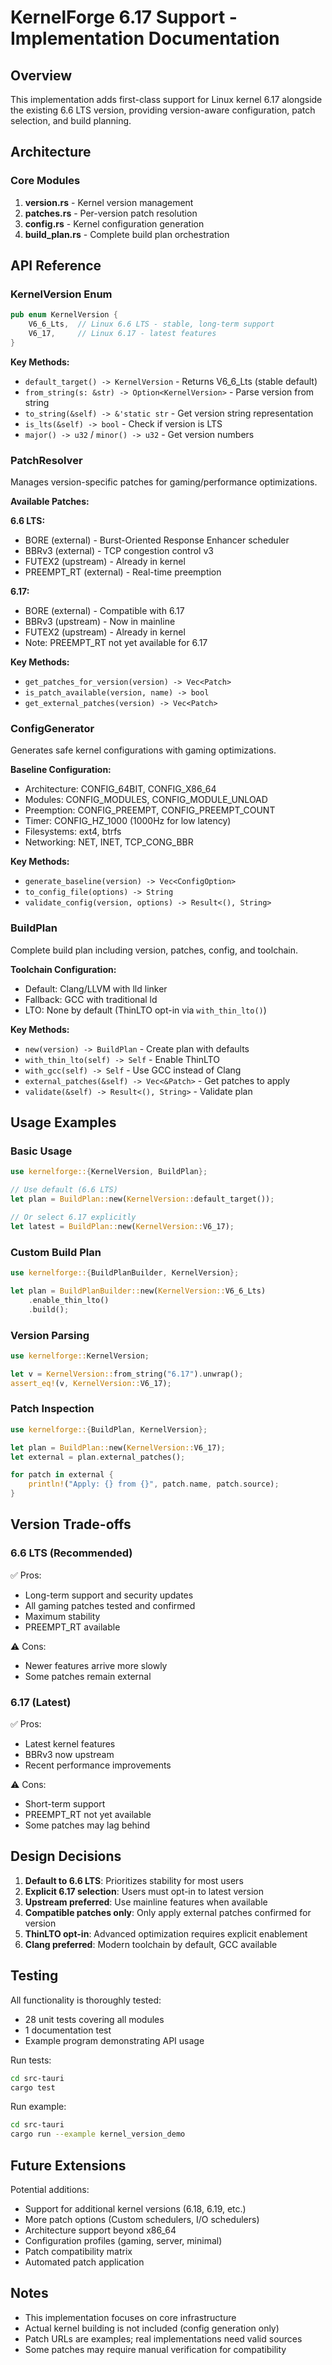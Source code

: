 # KernelForge 6.17 Support - Implementation Documentation

## Overview

This implementation adds first-class support for Linux kernel 6.17 alongside the existing 6.6 LTS version, providing version-aware configuration, patch selection, and build planning.

## Architecture

### Core Modules

1. **version.rs** - Kernel version management
2. **patches.rs** - Per-version patch resolution
3. **config.rs** - Kernel configuration generation
4. **build_plan.rs** - Complete build plan orchestration

## API Reference

### KernelVersion Enum

```rust
pub enum KernelVersion {
    V6_6_Lts,  // Linux 6.6 LTS - stable, long-term support
    V6_17,     // Linux 6.17 - latest features
}
```

**Key Methods:**
- `default_target() -> KernelVersion` - Returns V6_6_Lts (stable default)
- `from_string(s: &str) -> Option<KernelVersion>` - Parse version from string
- `to_string(&self) -> &'static str` - Get version string representation
- `is_lts(&self) -> bool` - Check if version is LTS
- `major() -> u32` / `minor() -> u32` - Get version numbers

### PatchResolver

Manages version-specific patches for gaming/performance optimizations.

**Available Patches:**

**6.6 LTS:**
- BORE (external) - Burst-Oriented Response Enhancer scheduler
- BBRv3 (external) - TCP congestion control v3
- FUTEX2 (upstream) - Already in kernel
- PREEMPT_RT (external) - Real-time preemption

**6.17:**
- BORE (external) - Compatible with 6.17
- BBRv3 (upstream) - Now in mainline
- FUTEX2 (upstream) - Already in kernel
- Note: PREEMPT_RT not yet available for 6.17

**Key Methods:**
- `get_patches_for_version(version) -> Vec<Patch>`
- `is_patch_available(version, name) -> bool`
- `get_external_patches(version) -> Vec<Patch>`

### ConfigGenerator

Generates safe kernel configurations with gaming optimizations.

**Baseline Configuration:**
- Architecture: CONFIG_64BIT, CONFIG_X86_64
- Modules: CONFIG_MODULES, CONFIG_MODULE_UNLOAD
- Preemption: CONFIG_PREEMPT, CONFIG_PREEMPT_COUNT
- Timer: CONFIG_HZ_1000 (1000Hz for low latency)
- Filesystems: ext4, btrfs
- Networking: NET, INET, TCP_CONG_BBR

**Key Methods:**
- `generate_baseline(version) -> Vec<ConfigOption>`
- `to_config_file(options) -> String`
- `validate_config(version, options) -> Result<(), String>`

### BuildPlan

Complete build plan including version, patches, config, and toolchain.

**Toolchain Configuration:**
- Default: Clang/LLVM with lld linker
- Fallback: GCC with traditional ld
- LTO: None by default (ThinLTO opt-in via `with_thin_lto()`)

**Key Methods:**
- `new(version) -> BuildPlan` - Create plan with defaults
- `with_thin_lto(self) -> Self` - Enable ThinLTO
- `with_gcc(self) -> Self` - Use GCC instead of Clang
- `external_patches(&self) -> Vec<&Patch>` - Get patches to apply
- `validate(&self) -> Result<(), String>` - Validate plan

## Usage Examples

### Basic Usage

```rust
use kernelforge::{KernelVersion, BuildPlan};

// Use default (6.6 LTS)
let plan = BuildPlan::new(KernelVersion::default_target());

// Or select 6.17 explicitly
let latest = BuildPlan::new(KernelVersion::V6_17);
```

### Custom Build Plan

```rust
use kernelforge::{BuildPlanBuilder, KernelVersion};

let plan = BuildPlanBuilder::new(KernelVersion::V6_6_Lts)
    .enable_thin_lto()
    .build();
```

### Version Parsing

```rust
use kernelforge::KernelVersion;

let v = KernelVersion::from_string("6.17").unwrap();
assert_eq!(v, KernelVersion::V6_17);
```

### Patch Inspection

```rust
use kernelforge::{BuildPlan, KernelVersion};

let plan = BuildPlan::new(KernelVersion::V6_17);
let external = plan.external_patches();

for patch in external {
    println!("Apply: {} from {}", patch.name, patch.source);
}
```

## Version Trade-offs

### 6.6 LTS (Recommended)
✅ Pros:
- Long-term support and security updates
- All gaming patches tested and confirmed
- Maximum stability
- PREEMPT_RT available

⚠️ Cons:
- Newer features arrive more slowly
- Some patches remain external

### 6.17 (Latest)
✅ Pros:
- Latest kernel features
- BBRv3 now upstream
- Recent performance improvements

⚠️ Cons:
- Short-term support
- PREEMPT_RT not yet available
- Some patches may lag behind

## Design Decisions

1. **Default to 6.6 LTS**: Prioritizes stability for most users
2. **Explicit 6.17 selection**: Users must opt-in to latest version
3. **Upstream preferred**: Use mainline features when available
4. **Compatible patches only**: Only apply external patches confirmed for version
5. **ThinLTO opt-in**: Advanced optimization requires explicit enablement
6. **Clang preferred**: Modern toolchain by default, GCC available

## Testing

All functionality is thoroughly tested:
- 28 unit tests covering all modules
- 1 documentation test
- Example program demonstrating API usage

Run tests:
```bash
cd src-tauri
cargo test
```

Run example:
```bash
cd src-tauri
cargo run --example kernel_version_demo
```

## Future Extensions

Potential additions:
- Support for additional kernel versions (6.18, 6.19, etc.)
- More patch options (Custom schedulers, I/O schedulers)
- Architecture support beyond x86_64
- Configuration profiles (gaming, server, minimal)
- Patch compatibility matrix
- Automated patch application

## Notes

- This implementation focuses on core infrastructure
- Actual kernel building is not included (config generation only)
- Patch URLs are examples; real implementations need valid sources
- Some patches may require manual verification for compatibility
